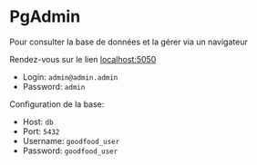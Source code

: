 # PgAdmin

Pour consulter la base de données et la gérer via un navigateur

Rendez-vous sur le lien [localhost:5050](http://localhost:5050)

* Login: `admin@admin.admin`
* Password: `admin`

Configuration de la base: 

* Host: `db`
* Port: `5432`
* Username: `goodfood_user`
* Password: `goodfood_user` 